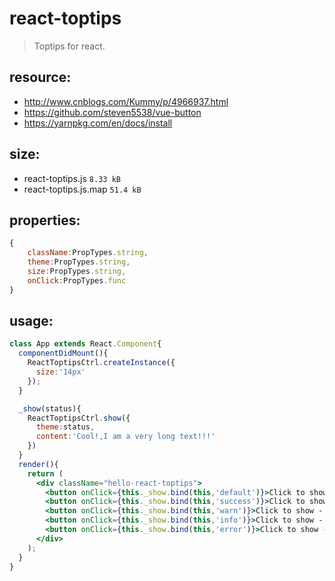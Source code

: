 # react-toptips
> Toptips for react.


## resource:
+ http://www.cnblogs.com/Kummy/p/4966937.html
+ https://github.com/steven5538/vue-button
+ https://yarnpkg.com/en/docs/install

## size:
+ react-toptips.js  `8.33 kB`
+ react-toptips.js.map  `51.4 kB`

## properties:
```javascript
{
    className:PropTypes.string,
    theme:PropTypes.string,
    size:PropTypes.string,
    onClick:PropTypes.func
}
```

## usage:
```jsx
class App extends React.Component{
  componentDidMount(){
    ReactToptipsCtrl.createInstance({
      size:'14px'
    });
  }

  _show(status){
    ReactToptipsCtrl.show({
      theme:status,
      content:'Cool!,I am a very long text!!!'
    })
  }
  render(){
    return (
      <div className="hello-react-toptips">
        <button onClick={this._show.bind(this,'default')}>Click to show - default</button>
        <button onClick={this._show.bind(this,'success')}>Click to show - success</button>
        <button onClick={this._show.bind(this,'warn')}>Click to show - warn</button>
        <button onClick={this._show.bind(this,'info')}>Click to show - info</button>
        <button onClick={this._show.bind(this,'error')}>Click to show - error</button>
      </div>
    );
  }
}
```
